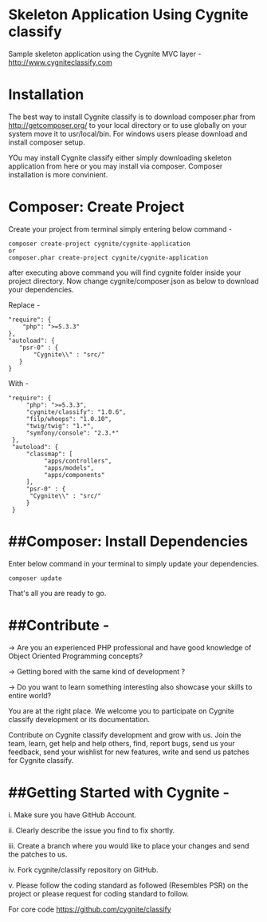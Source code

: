 Skeleton Application Using Cygnite classify
============================================

Sample skeleton application using the Cygnite MVC layer - http://www.cygniteclassify.com


Installation
=============
The best way to install Cygnite classify is to download composer.phar from http://getcomposer.org/ to your local directory or to use globally on your system move it to usr/local/bin. For windows users please download and install composer setup. 

YOu may install Cygnite classify either simply downloading skeleton application from here or you may install via composer. Composer installation is more convinient.


Composer: Create Project
============================
Create your project from terminal simply entering below command -

    composer create-project cygnite/cygnite-application
    or
    composer.phar create-project cygnite/cygnite-application
   
after executing above command you will find cygnite folder inside your project directory. Now change cygnite/composer.json as below to download your dependencies. 

Replace -
                  
    "require": {
        "php": ">=5.3.3"
    },
    "autoload": {
       "psr-0" : {
           "Cygnite\\" : "src/"
       }
    }
    
With - 
           
    "require": {
         "php": ">=5.3.3",
         "cygnite/classify": "1.0.6",
         "filp/whoops": "1.0.10",
         "twig/twig": "1.*",
         "symfony/console": "2.3.*"
     },
     "autoload": {
         "classmap": [
              "apps/controllers",
              "apps/models",
              "apps/components"	
         ],
         "psr-0" : {
          "Cygnite\\" : "src/"
         }
     }

##Composer: Install Dependencies
===============================

Enter below command in your terminal to simply update your dependencies.

    composer update

That's all you are ready to go.

##Contribute -
=============

-> Are you an experienced PHP professional and have good knowledge of Object Oriented Programming concepts?

-> Getting bored with the same kind of development ?

-> Do you want to learn something interesting also showcase your skills to entire world?

You are at the right place. We welcome you to participate on Cygnite classify development or its documentation.

Contribute on Cygnite classify development and grow with us. Join the team, learn, get help and help others, find, report bugs, send us your feedback, send your wishlist for new features, write and send us patches for Cygnite classify.


##Getting Started with Cygnite -
===============================
i.  Make sure you have GitHub Account.

ii. Clearly describe the issue you find to fix shortly.

iii. Create a branch where you would like to place your changes and send the patches to us.

iv.  Fork cygnite/classify repository on GitHub.

v. Please follow the coding standard as followed (Resembles PSR) on the project or please request for coding standard to follow.

For core code https://github.com/cygnite/classify

